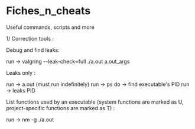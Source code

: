 # Fiches_n_cheats
Useful commands, scripts and more

1/ Correction tools :

Debug and find leaks:

run -> valgring --leak-check=full ./a.out a.out_args
 
Leaks only :

run -> a.out (must run indefinitely)
run -> ps
   do -> find executable's PID
run -> leaks PID

List functions used by an executable (system functions are marked as U, project-specific functions are marked as T) :

run -> nm -g ./a.out
